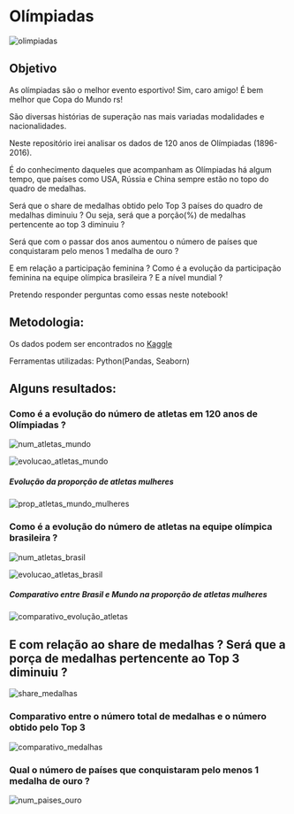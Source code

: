 # Olímpiadas

![olimpiadas](https://user-images.githubusercontent.com/75284489/194331090-b65214ca-b968-4174-b8e1-f3073393910f.png)

## Objetivo

As olímpiadas são o melhor evento esportivo! Sim, caro amigo! É bem melhor que Copa do Mundo rs!

São diversas histórias de superação nas mais variadas modalidades e nacionalidades. 


Neste repositório irei analisar os dados de 120 anos de Olímpiadas (1896-2016).


É do conhecimento daqueles que acompanham as Olímpiadas há algum tempo, que países como USA, Rússia e China sempre estão no topo do quadro de
medalhas. 

Será que o share de medalhas obtido pelo Top 3 países do quadro de medalhas diminuiu ? 
Ou seja, será que a porção(%) de medalhas pertencente ao top 3 diminuiu ?

Será que com o passar dos anos aumentou o número de países que conquistaram pelo menos 1 medalha de ouro ?


E em relação a participação feminina ? Como é a evolução da participação feminina na equipe olímpica brasileira ? E a nível mundial ?


Pretendo responder perguntas como essas neste notebook!




## Metodologia:

Os dados podem ser encontrados no [Kaggle](https://www.kaggle.com/datasets/heesoo37/120-years-of-olympic-history-athletes-and-results)

Ferramentas utilizadas: Python(Pandas, Seaborn)


## Alguns resultados:

### Como é a evolução do número de atletas em 120 anos de Olímpiadas ?

![num_atletas_mundo](https://user-images.githubusercontent.com/75284489/194331083-e7a65d31-53f7-4508-baf5-4eb1dc1def08.png)

![evolucao_atletas_mundo](https://user-images.githubusercontent.com/75284489/194331076-05c79e10-b2f6-479e-a7fb-0a566dbdefb3.png)

##### Evolução da proporção de atletas mulheres

![prop_atletas_mundo_mulheres](https://user-images.githubusercontent.com/75284489/194331094-759e1546-7e0d-43dc-9a7a-e8ad7571b5ea.png)

### Como é a evolução do número de atletas na equipe olímpica brasileira ?

![num_atletas_brasil](https://user-images.githubusercontent.com/75284489/194331079-2a99d3f5-13c1-45d1-a06e-36badc1b30df.png)

![evolucao_atletas_brasil](https://user-images.githubusercontent.com/75284489/194331072-21110a6f-20af-4c62-88d9-99cf9f9379b5.png)

##### Comparativo entre Brasil e Mundo na proporção de atletas mulheres

![comparativo_evolução_atletas](https://user-images.githubusercontent.com/75284489/194331061-0a9d11b1-58f1-4510-852e-154c0735b1f7.png)


## E com relação ao share de medalhas ? Será que a porça de medalhas pertencente ao Top 3 diminuiu ?

![share_medalhas](https://user-images.githubusercontent.com/75284489/194331098-64afaba1-a7ec-40d4-8f74-f6589e993d84.png)

### Comparativo entre o número total de medalhas e o número obtido pelo Top 3

![comparativo_medalhas](https://user-images.githubusercontent.com/75284489/194331068-e836a70c-62d0-4d90-be8d-060fc2f80caa.png)

### Qual o número de países que conquistaram pelo menos 1 medalha de ouro ?

![num_paises_ouro](https://user-images.githubusercontent.com/75284489/194331087-c25a0764-0141-488c-ac1d-3b910fdc0dbf.png)





